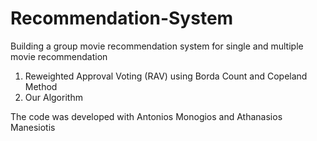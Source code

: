 # Recommendation-System
Building a group movie recommendation system for single and multiple movie recommendation 

1. Reweighted Approval Voting (RAV) using Borda Count and Copeland Method
2. Our Algorithm

The code was developed with Antonios Monogios and Athanasios Manesiotis
